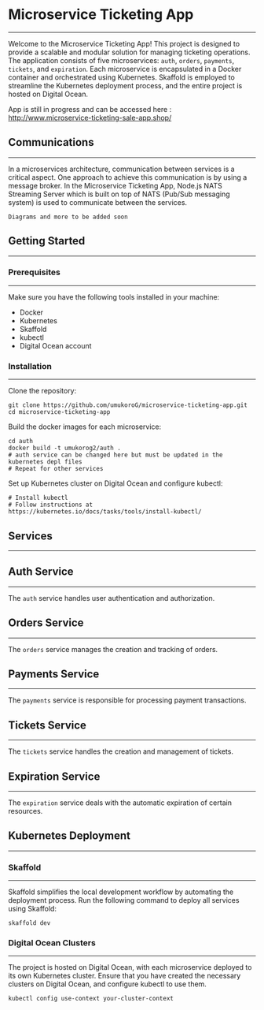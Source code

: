 # Microservice Ticketing App #
---
Welcome to the Microservice Ticketing App! This project is designed to provide a scalable and modular solution for managing ticketing operations. The application consists of five microservices: `auth`, `orders`, `payments`, `tickets`, and `expiration`. Each microservice is encapsulated in a Docker container and orchestrated using Kubernetes. Skaffold is employed to streamline the Kubernetes deployment process, and the entire project is hosted on Digital Ocean.

App is still in progress and can be accessed here : http://www.microservice-ticketing-sale-app.shop/

## Communications ##
---
In a microservices architecture, communication between services is a critical aspect. One approach to achieve this communication is by using a message broker. In the Microservice Ticketing App, Node.js NATS Streaming Server which is built on top of NATS (Pub/Sub messaging system) is used to communicate between the services. 

`Diagrams and more to be added soon`

## Getting Started ##
---
### Prerequisites ###
---
Make sure you have the following tools installed in your machine:
- Docker
- Kubernetes
- Skaffold
- kubectl
- Digital Ocean account

### Installation ###
---
Clone the repository:
```
git clone https://github.com/umukoroG/microservice-ticketing-app.git
cd microservice-ticketing-app
```
Build the docker images for each microservice:
```
cd auth
docker build -t umukorog2/auth .
# auth service can be changed here but must be updated in the kubernetes depl files
# Repeat for other services
```
Set up Kubernetes cluster on Digital Ocean and configure kubectl:
```
# Install kubectl
# Follow instructions at https://kubernetes.io/docs/tasks/tools/install-kubectl/
```

## Services ##
---
## Auth Service ##
---
The `auth` service handles user authentication and authorization.

## Orders Service ##
---
The `orders` service manages the creation and tracking of orders.

## Payments Service ##
---
The `payments` service is responsible for processing payment transactions.

## Tickets Service ##
---
The `tickets` service handles the creation and management of tickets.

## Expiration Service ##
---
The `expiration` service deals with the automatic expiration of certain resources.

## Kubernetes Deployment ##
---
### Skaffold ##
---
Skaffold simplifies the local development workflow by automating the deployment process. Run the following command to deploy all services using Skaffold:
```
skaffold dev
```
### Digital Ocean Clusters ###
---
The project is hosted on Digital Ocean, with each microservice deployed to its own Kubernetes cluster. Ensure that you have created the necessary clusters on Digital Ocean, and configure kubectl to use them.
```
kubectl config use-context your-cluster-context
```
 